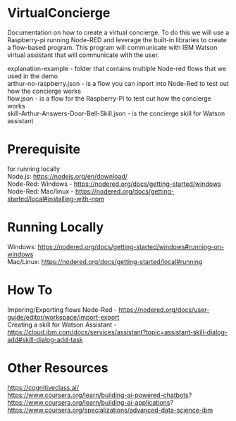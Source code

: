 # VirtualConcierge
Documentation on how to create a virtual concierge. To do this we will use a Raspberry-pi running Node-RED and leverage the built-in libraries to create a flow-based program. This program will communicate with IBM Watson virtual assistant that will communicate with the user.

explanation-example - folder that contains multiple Node-red flows that we used in the demo <br />
arthur-no-raspberry.json - is a flow you can inport into Node-Red to test out how the concierge works <br />
flow.json - is a flow for the Raspberry-Pi to test out how the concierge works <br />
skill-Arthur-Answers-Door-Bell-Skill.json - is the concierge skill for Watson assistant 

# Prerequisite
for running locally <br />
Node.js: https://nodejs.org/en/download/ <br />
Node-Red: Windows - https://nodered.org/docs/getting-started/windows <br />
Node-Red: Mac/linux - https://nodered.org/docs/getting-started/local#installing-with-npm

# Running Locally
Windows: https://nodered.org/docs/getting-started/windows#running-on-windows <br />
Mac/Linux: https://nodered.org/docs/getting-started/local#running 

# How To
Imporing/Exporting flows Node-Red - https://nodered.org/docs/user-guide/editor/workspace/import-export <br />
Creating a skill for Watson Assistant - https://cloud.ibm.com/docs/services/assistant?topic=assistant-skill-dialog-add#skill-dialog-add-task

# Other Resources
https://cognitiveclass.ai/ <br />
https://www.coursera.org/learn/building-ai-powered-chatbots? <br />
https://www.coursera.org/learn/building-ai-applications? <br />
https://www.coursera.org/specializations/advanced-data-science-ibm <br />

